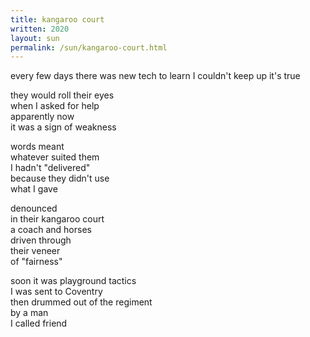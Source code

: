 ```yaml
---
title: kangaroo court
written: 2020
layout: sun
permalink: /sun/kangaroo-court.html
---
```


<div class="poem">
every few days  
there was new tech to learn  
I couldn't keep up  
it's true  


they would roll their eyes  
when I asked for help  
apparently now  
it was a sign of weakness  


words meant  
whatever suited them  
I hadn't "delivered"  
because they didn't use  
what I gave  


denounced  
in their kangaroo court  
a coach and horses  
driven through  
their veneer  
of "fairness"  


soon it was playground tactics  
I was sent to Coventry  
then drummed out of the regiment  
by a man  
I called friend
</div>
